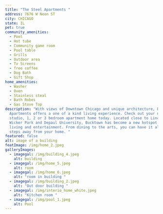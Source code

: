 ```yaml
---
title: "The Steel Apartments "
address: 7676 W Neon ST
city: CHICAGO
state: IL
pet: true
community_amenities:
  - Pool
  - Hot tube
  - Community game room
  - Pool table
  - Grills
  - Outdoor area
  - Tv Screens
  - free coffee
  - Dog Bath
  - Gift Shop
home_amenities:
  - Washer
  - Oven
  - Stainless steal
  - Bath Robes
  - Gas Stove Top
description: "With views of Downtown Chicago and unique architecture, Bolden
  Apartments offers a one of a kind living experience. Check out your new
  studio, 1, 2 or 3 bedroom apartment home today. Located close to Lincoln Park,
  Wicker Park and Depaul University, Bucktown has become a new hotspot for
  living and entertainment. From dining to the arts, you can have it all just
  steps away from your home. "
featured: false
alt: image of a building
featImage: /img/home_2.jpeg
galleryImages:
  - imagegal: /img/building_4.jpeg
    alt: building
  - imagegal: /img/home_5.jpeg
    alt: room
  - imagegal: /img/home_6.jpeg
    alt: "room in building "
  - imagegal: /img/building_2.jpeg
    alt: "Out door building "
  - imagegal: /img/interio_home_white.jpeg
    alt: "Kitchen room "
  - imagegal: /img/pool_1.jpeg
    alt: Pool
---
```

